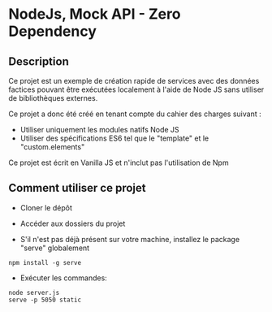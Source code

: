 # NodeJs, Mock API - Zero Dependency

## Description
Ce projet est un exemple de création rapide de services avec des données factices pouvant être exécutées localement à l'aide de Node JS sans utiliser de bibliothèques externes.

Ce projet a donc été créé en tenant compte du cahier des charges suivant :
- Utiliser uniquement les modules natifs Node JS
- Utiliser des spécifications ES6 tel que  le "template" et le "custom.elements"

Ce projet est écrit en Vanilla JS et n'inclut pas l'utilisation de Npm


## Comment utiliser ce projet

- Cloner le dépôt

- Accéder aux dossiers du projet

- S'il n'est pas déjà présent sur votre machine, installez le package "serve" globalement

```
npm install -g serve
```

- Exécuter les commandes:

```
node server.js
serve -p 5050 static
```

## 